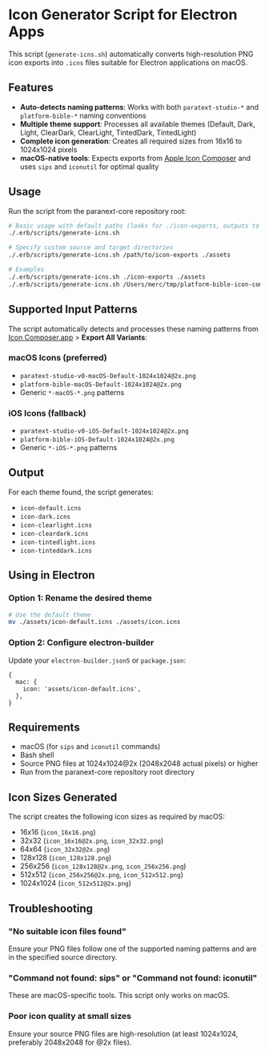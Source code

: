 # Icon Generator Script for Electron Apps

This script (`generate-icns.sh`) automatically converts high-resolution PNG icon exports into `.icns` files suitable for Electron applications on macOS.

## Features

- **Auto-detects naming patterns**: Works with both `paratext-studio-*` and `platform-bible-*` naming conventions
- **Multiple theme support**: Processes all available themes (Default, Dark, Light, ClearDark, ClearLight, TintedDark, TintedLight)
- **Complete icon generation**: Creates all required sizes from 16x16 to 1024x1024 pixels
- **macOS-native tools**: Expects exports from [Apple Icon Composer](https://developer.apple.com/icon-composer/) and uses `sips` and `iconutil` for optimal quality

## Usage

Run the script from the paranext-core repository root:

```bash
# Basic usage with default paths (looks for ./icon-exports, outputs to ./assets)
./.erb/scripts/generate-icns.sh

# Specify custom source and target directories
./.erb/scripts/generate-icns.sh /path/to/icon-exports ./assets

# Examples
./.erb/scripts/generate-icns.sh ./icon-exports ./assets
./.erb/scripts/generate-icns.sh /Users/merc/tmp/platform-bible-icon-composer-exports ./assets
```

## Supported Input Patterns

The script automatically detects and processes these naming patterns from [Icon Composer.app](https://developer.apple.com/icon-composer/) > **Export All Variants**:

### macOS Icons (preferred)

- `paratext-studio-v0-macOS-Default-1024x1024@2x.png`
- `platform-bible-macOS-Default-1024x1024@2x.png`
- Generic `*-macOS-*.png` patterns

### iOS Icons (fallback)

- `paratext-studio-v0-iOS-Default-1024x1024@2x.png`
- `platform-bible-iOS-Default-1024x1024@2x.png`
- Generic `*-iOS-*.png` patterns

## Output

For each theme found, the script generates:

- `icon-default.icns`
- `icon-dark.icns`
- `icon-clearlight.icns`
- `icon-cleardark.icns`
- `icon-tintedlight.icns`
- `icon-tinteddark.icns`

## Using in Electron

### Option 1: Rename the desired theme

```bash
# Use the default theme
mv ./assets/icon-default.icns ./assets/icon.icns
```

### Option 2: Configure electron-builder

Update your `electron-builder.json5` or `package.json`:

```json5
{
  mac: {
    icon: 'assets/icon-default.icns',
  },
}
```

## Requirements

- macOS (for `sips` and `iconutil` commands)
- Bash shell
- Source PNG files at 1024x1024@2x (2048x2048 actual pixels) or higher
- Run from the paranext-core repository root directory

## Icon Sizes Generated

The script creates the following icon sizes as required by macOS:

- 16x16 (`icon_16x16.png`)
- 32x32 (`icon_16x16@2x.png`, `icon_32x32.png`)
- 64x64 (`icon_32x32@2x.png`)
- 128x128 (`icon_128x128.png`)
- 256x256 (`icon_128x128@2x.png`, `icon_256x256.png`)
- 512x512 (`icon_256x256@2x.png`, `icon_512x512.png`)
- 1024x1024 (`icon_512x512@2x.png`)

## Troubleshooting

### "No suitable icon files found"

Ensure your PNG files follow one of the supported naming patterns and are in the specified source directory.

### "Command not found: sips" or "Command not found: iconutil"

These are macOS-specific tools. This script only works on macOS.

### Poor icon quality at small sizes

Ensure your source PNG files are high-resolution (at least 1024x1024, preferably 2048x2048 for @2x files).
